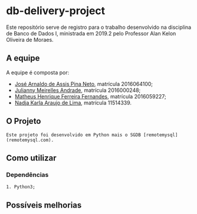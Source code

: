 # db-delivery-project

Este repositório serve de registro para o trabalho desenvolvido na disciplina de Banco de Dados I, ministrada em 2019.2 pelo Professor Alan Kelon Oliveira de Moraes.

## A equipe

A equipe é composta por:
- [José Arnaldo de Assis Pina Neto](https://github.com/mejnour "GitHub de Pina"), matrícula 2016064100;
- [Julianny Meirelles Andrade](https://github.com/meirelesju "GitHub de Julianny"), matrícula 2016000248;
- [Matheus Henrique Ferreira Fernandes](https://github.com/HonoredPrince "GitHub de Matheus"), matrícula 2016059227;
- [Nadja Karla Araujo de Lima](https://github.com/nadjaraujo "GitHub de Nadja"), matrícula 11514339.

## O Projeto

    Este projeto foi desenvolvido em Python mais o SGDB [remotemysql](remotemysql.com).

## Como utilizar

### Dependências

    1. Python3;

## Possíveis melhorias

